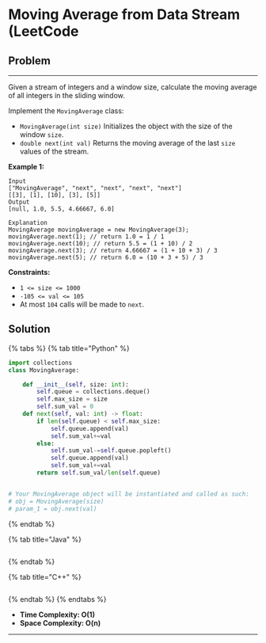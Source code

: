 # Moving Average from Data Stream (LeetCode

## Problem

****

Given a stream of integers and a window size, calculate the moving average of all integers in the sliding window.

Implement the `MovingAverage` class:

* `MovingAverage(int size)` Initializes the object with the size of the window `size`.
* `double next(int val)` Returns the moving average of the last `size` values of the stream.

&#x20;

**Example 1:**

```
Input
["MovingAverage", "next", "next", "next", "next"]
[[3], [1], [10], [3], [5]]
Output
[null, 1.0, 5.5, 4.66667, 6.0]

Explanation
MovingAverage movingAverage = new MovingAverage(3);
movingAverage.next(1); // return 1.0 = 1 / 1
movingAverage.next(10); // return 5.5 = (1 + 10) / 2
movingAverage.next(3); // return 4.66667 = (1 + 10 + 3) / 3
movingAverage.next(5); // return 6.0 = (10 + 3 + 5) / 3
```

&#x20;

**Constraints:**

* `1 <= size <= 1000`
* `-105 <= val <= 105`
* At most `104` calls will be made to `next`.



## Solution&#x20;

{% tabs %}
{% tab title="Python" %}
```python
import collections
class MovingAverage:

    def __init__(self, size: int):
        self.queue = collections.deque()
        self.max_size = size
        self.sum_val = 0
    def next(self, val: int) -> float:
        if len(self.queue) < self.max_size:
            self.queue.append(val)
            self.sum_val+=val
        else:
            self.sum_val-=self.queue.popleft()
            self.queue.append(val)
            self.sum_val+=val
        return self.sum_val/len(self.queue)


# Your MovingAverage object will be instantiated and called as such:
# obj = MovingAverage(size)
# param_1 = obj.next(val)
```
{% endtab %}

{% tab title="Java" %}
```java
```
{% endtab %}

{% tab title="C++" %}
```cpp
```
{% endtab %}
{% endtabs %}

* **Time Complexity: O(1)**
* **Space Complexity: O(n)**

****
